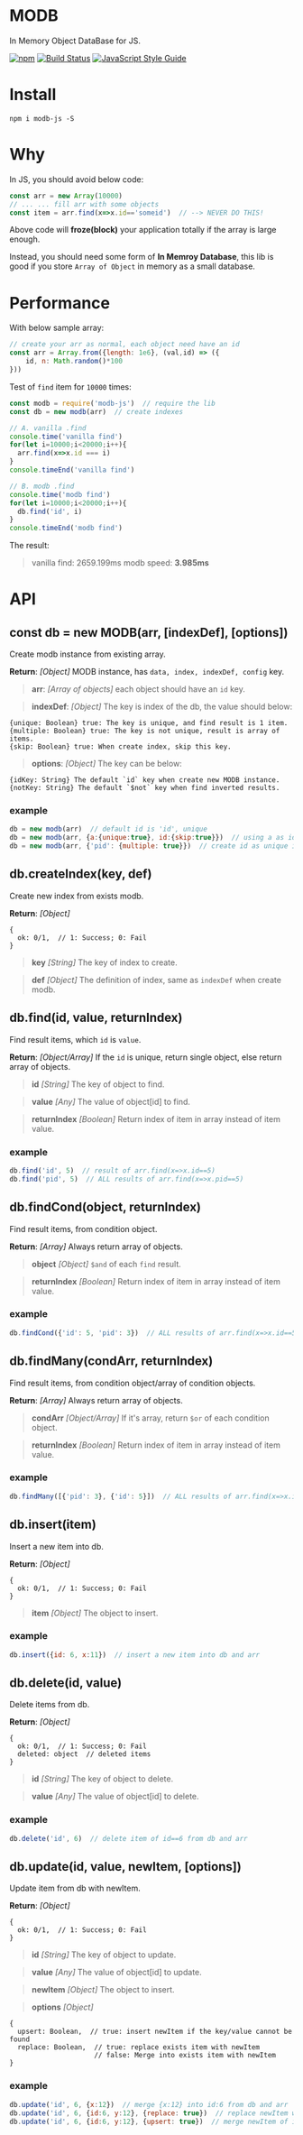 # MODB
In Memory Object DataBase for JS.


[![npm](https://img.shields.io/npm/v/modb-js.svg "Version")](https://www.npmjs.com/package/modb-js)
[![Build Status](https://travis-ci.org/futurist/modb.svg?branch=master)](https://travis-ci.org/futurist/modb)
[![JavaScript Style Guide](https://img.shields.io/badge/code_style-standard-brightgreen.svg)](https://standardjs.com)


# Install

```
npm i modb-js -S
```

# Why

In JS, you should avoid below code:

```js
const arr = new Array(10000)
// ... ... fill arr with some objects
const item = arr.find(x=>x.id=='someid')  // --> NEVER DO THIS!

```

Above code will **froze(block)** your application totally if the array is large enough.

Instead, you should need some form of **In Memroy Database**, this lib is good if you store `Array of Object` in memory as a small database.

# Performance

With below sample array:

```js
// create your arr as normal, each object need have an id
const arr = Array.from({length: 1e6}, (val,id) => ({
    id, n: Math.random()*100
}))
```

Test of `find` item for `10000` times:

```js
const modb = require('modb-js')  // require the lib
const db = new modb(arr)  // create indexes

// A. vanilla .find
console.time('vanilla find')
for(let i=10000;i<20000;i++){
  arr.find(x=>x.id === i)
}
console.timeEnd('vanilla find')

// B. modb .find
console.time('modb find')
for(let i=10000;i<20000;i++){
  db.find('id', i)
}
console.timeEnd('modb find')
```

The result:

>vanilla find: 2659.199ms
>modb speed: **3.985ms**

# API

## const db = new MODB(arr, [indexDef], [options])
Create modb instance from existing array.

**Return**: _[Object]_ MODB instance, has `data, index, indexDef, config` key.

>**arr**: _[Array of objects]_ each object should have an `id` key.

>**indexDef**: _[Object]_ The key is index of the db, the value should below:
```
{unique: Boolean} true: The key is unique, and find result is 1 item.
{multiple: Boolean} true: The key is not unique, result is array of items.
{skip: Boolean} true: When create index, skip this key.
```

>**options**: _[Object]_ The key can be below:
```
{idKey: String} The default `id` key when create new MODB instance.
{notKey: String} The default `$not` key when find inverted results.
```

### example

```js
db = new modb(arr)  // default id is 'id', unique
db = new modb(arr, {a:{unique:true}, id:{skip:true}})  // using a as id, skip default 'id' as key.
db = new modb(arr, {'pid': {multiple: true}})  // create id as unique index, and pid as multiple index.
```

## db.createIndex(key, def)
Create new index from exists modb.

**Return**: _[Object]_
```
{
  ok: 0/1,  // 1: Success; 0: Fail
}
```

>**key** _[String]_ The key of index to create.

>**def** _[Object]_ The definition of index, same as `indexDef` when create modb.


## db.find(id, value, returnIndex)
Find result items, which `id` is `value`.

**Return**: _[Object/Array]_ If the `id` is unique, return single object, else return array of objects.

>**id** _[String]_ The key of object to find.

>**value** _[Any]_ The value of object[id] to find.

>**returnIndex** _[Boolean]_ Return index of item in array instead of item value.

### example

```js
db.find('id', 5)  // result of arr.find(x=>x.id==5)
db.find('pid', 5)  // ALL results of arr.find(x=>x.pid==5)
```


## db.findCond(object, returnIndex)
Find result items, from condition object.

**Return**: _[Array]_ Always return array of objects.

>**object** _[Object]_ `$and` of each `find` result.

>**returnIndex** _[Boolean]_ Return index of item in array instead of item value.

### example

```js
db.findCond({'id': 5, 'pid': 3})  // ALL results of arr.find(x=>x.id==5 && x.pid==3)
```

## db.findMany(condArr, returnIndex)
Find result items, from condition object/array of condition objects.

**Return**: _[Array]_ Always return array of objects.

>**condArr** _[Object/Array]_ If it's array, return `$or` of each condition object.

>**returnIndex** _[Boolean]_ Return index of item in array instead of item value.

### example

```js
db.findMany([{'pid': 3}, {'id': 5}])  // ALL results of arr.find(x=>x.id==5 || x.pid==3)
```

## db.insert(item)
Insert a new item into db.

**Return**: _[Object]_
```
{
  ok: 0/1,  // 1: Success; 0: Fail
}
```

>**item** _[Object]_ The object to insert.

### example

```js
db.insert({id: 6, x:11})  // insert a new item into db and arr
```

## db.delete(id, value)
Delete items from db.

**Return**: _[Object]_
```
{
  ok: 0/1,  // 1: Success; 0: Fail
  deleted: object  // deleted items
}
```

>**id** _[String]_ The key of object to delete.

>**value** _[Any]_ The value of object[id] to delete.

### example

```js
db.delete('id', 6)  // delete item of id==6 from db and arr
```

## db.update(id, value, newItem, [options])
Update item from db with newItem.

**Return**: _[Object]_
```
{
  ok: 0/1,  // 1: Success; 0: Fail
}
```

>**id** _[String]_ The key of object to update.

>**value** _[Any]_ The value of object[id] to update.

>**newItem** _[Object]_ The object to insert.

>**options** _[Object]_
```
{
  upsert: Boolean,  // true: insert newItem if the key/value cannot be found
  replace: Boolean,  // true: replace exists item with newItem
                     // false: Merge into exists item with newItem
}
```

### example

```js
db.update('id', 6, {x:12})  // merge {x:12} into id:6 from db and arr
db.update('id', 6, {id:6, y:12}, {replace: true})  // replace newItem with id:6 from db and arr
db.update('id', 6, {id:6, y:12}, {upsert: true})  // merge newItem of id:6 from db and arr, if not found, insert it.
```

